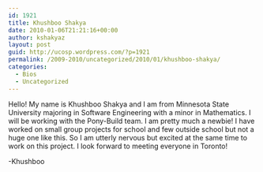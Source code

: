 ```yaml
---
id: 1921
title: Khushboo Shakya
date: 2010-01-06T21:21:16+00:00
author: kshakyaz
layout: post
guid: http://ucosp.wordpress.com/?p=1921
permalink: /2009-2010/uncategorized/2010/01/khushboo-shakya/
categories:
  - Bios
  - Uncategorized
---
```

Hello! My name is Khushboo Shakya and I am from Minnesota State University majoring in Software Engineering with a minor in Mathematics. I will be working with the Pony-Build team. I am pretty much a newbie! I have worked on small group projects for school and few outside school but not a huge one like this. So I am utterly nervous but excited at the same time to work on this project. I look forward to meeting everyone in Toronto!

-Khushboo